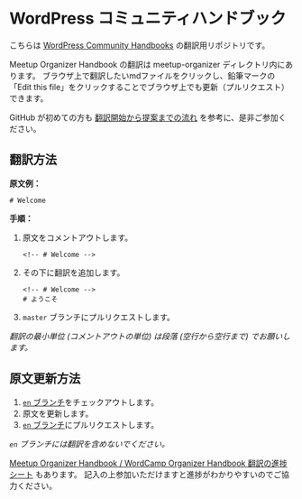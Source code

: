 # WordPress コミュニティハンドブック

こちらは [WordPress Community Handbooks](https://make.wordpress.org/community/handbook/) の翻訳用リポジトリです。

Meetup Organizer Handbook の翻訳は meetup-organizer ディレクトリ内にあります。
ブラウザ上で翻訳したいmdファイルをクリックし、鉛筆マークの「Edit this file」をクリックすることでブラウザ上でも更新（プルリクエスト）できます。

GitHub が初めての方も [翻訳開始から提案までの流れ](https://github.com/jawordpressorg/community-handbook/wiki/%E7%BF%BB%E8%A8%B3%E9%96%8B%E5%A7%8B%E3%81%8B%E3%82%89%E6%8F%90%E6%A1%88%E3%81%BE%E3%81%A7%E3%81%AE%E6%B5%81%E3%82%8C) を参考に、是非ご参加ください。

## 翻訳方法

__原文例：__

```
# Welcome
```

__手順：__

1.  原文をコメントアウトします。
    ```
    <!-- # Welcome -->
    ```
2.  その下に翻訳を追加します。
    ```
    <!-- # Welcome -->
    # ようこそ
    ```
3.  `master` ブランチにプルリクエストします。

_翻訳の最小単位 (コメントアウトの単位) は段落 (空行から空行まで) でお願いします。_

## 原文更新方法

1.  [`en` ブランチ](https://github.com/jawordpressorg/community-handbook/tree/en)をチェックアウトします。
2.  原文を更新します。
3.  [`en` ブランチ](https://github.com/jawordpressorg/community-handbook/tree/en)にプルリクエストします。

_`en` ブランチには翻訳を含めないでください。_

[Meetup Organizer Handbook / WordCamp Organizer Handbook 翻訳の進捗シート](https://docs.google.com/spreadsheets/d/1q_d9JIpaXPhqvNBZIdHOmFsMUFIXHd3NqRu2wLgbFXM/edit#gid=629965050) もあります。
記入の上参加いただけますと進捗がわかりやすいのでご協力ください。

